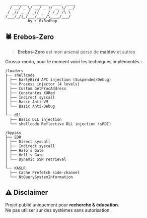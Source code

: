 ```
   _______  _______  ____  ____
  / __/ _ \/ __/ _ )/ __ \/ __/
 / _// , _/ _// _  / /_/ /\ \  
/___/_/|_/___/____/\____/___/  
          by : 0xRzdhop
```
## 🕷️ Erebos-Zero 
> **Erebos-Zero** est mon arsenal perso de **maldev** et autres

Grosso-modo, pour le moment voici les techniques implémentés :
```
/loaders
├── shellcode
│ ├── EarlyBird APC injection (Suspended/Debug)
│ └── Process injector (4 levels)
│ ├── Custom GetProcAddress
│ ├── Constantes XORed
│ ├── Indirect syscall
│ ├── Basic Anti-VM
│ └── Basic Anti-Debug
│
└── dll
  ├── Basic DLL injection
  └── shellcode Reflective DLL injection (sRDI)

/bypass
├── EDR
│ ├── Direct syscall
│ ├── Indirect syscall
│ ├── Halo's Gate
│ ├── Hell's Gate
│ └── Dynamic SSN retrieval
│
└── KASLR
  ├── Cache Prefetch side-channel
  └── NtQuerySystemInformation
```

## ⚠️ Disclaimer

Projet publié uniquement pour **recherche & éducation**.  
Ne pas utiliser sur des systèmes sans autorisation.  
